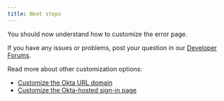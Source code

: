 ```yaml
---
title: Next steps
---
```

You should now understand how to customize the error page.

If you have any issues or problems, post your question in our [Developer Forums](https://devforum.okta.com).

Read more about other customization options:

* [Customize the Okta URL domain](/docs/guides/custom-url-domain/)
* [Customize the Okta-hosted sign-in page](/docs/guides/custom-hosted-signin/)
